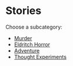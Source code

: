 # Stories

Choose a subcategory:

- [Murder](/stories/murder/)
- [Eldritch Horror](/stories/eldritch-horror/)
- [Adventure](/stories/adventure/)
- [Thought Experiments](/stories/thought-experiments/)
